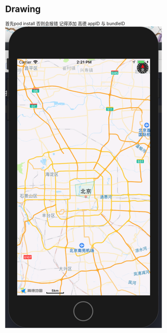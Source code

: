 # Drawing
 首先pod install 否则会报错
记得添加 高德 appID 与 bundleID
![图片说明1](https://github.com/setvenonly/Drawing/blob/master/20181220142127.png)
